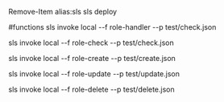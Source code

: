 Remove-Item alias:sls
sls deploy

#functions
sls invoke local --f role-handler --p test/check.json

sls invoke local --f role-check --p test/check.json

sls invoke local --f role-create --p test/create.json

sls invoke local --f role-update --p test/update.json

sls invoke local --f role-delete --p test/delete.json